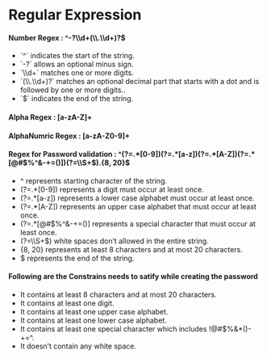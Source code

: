 # Regular Expression
<h4>Number Regex : ^-?\\d+(\\.\\d+)?$</h4>

<ul>
<li> `^` indicates the start of the string.</li>
<li> `-?` allows an optional minus sign.</li>
<li> `\\d+` matches one or more digits.</li>
<li> `(\\.\\d+)?` matches an optional decimal part that starts with a dot and is followed by one or more digits..</li>
<li> `$` indicates the end of the string.</li>
</ul>

<h4>Alpha Regex : [a-zA-Z]+ </h4>

<h4>AlphaNumric Regex : [a-zA-Z0-9]+ </h4>

<h4>Regex for Password validation : ^(?=.*[0-9])(?=.*[a-z])(?=.*[A-Z])(?=.*[@#$%^&-+=()])(?=\\S+$).{8, 20}$</h4>
<ul>
<li>^ represents starting character of the string.</li>
<li>(?=.*[0-9]) represents a digit must occur at least once.</li>
<li>(?=.*[a-z]) represents a lower case alphabet must occur at least once.</li>
<li>(?=.*[A-Z]) represents an upper case alphabet that must occur at least once.
<li>(?=.*[@#$%^&-+=()] represents a special character that must occur at least once.</li>
<li>(?=\\S+$) white spaces don’t allowed in the entire string.</li>
<li>{8, 20} represents at least 8 characters and at most 20 characters.</li>
<li>$ represents the end of the string.</li>
</ul>

<h4>Following are the Constrains needs to satify while creating the password</h4>
<ul>
<li>It contains at least 8 characters and at most 20 characters.</li>
<li>It contains at least one digit.</li>
<li>It contains at least one upper case alphabet.</li>
<li>It contains at least one lower case alphabet.</li>
<li>It contains at least one special character which includes !@#$%&*()-+=^.</li>
<li>It doesn’t contain any white space.</li>
</ul>



 
  